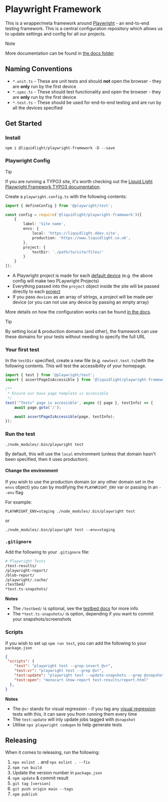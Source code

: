 # Playwright Framework

This is a wrapper/meta framework around [Playwright](https://playwright.dev/) - an end-to-end testing framework. This is a central configuration repository which allows us to update settings and config for all our projects.

> [!NOTE]
> More documentation can be found in [the docs folder](./docs/)

## Naming Conventions

- `*.unit.ts` - These are unit tests and should **not** open the browser - they are **only** run by the first device
- `*.spec.ts` - These should test functionality and open the browser - they are **only** run by the first device
- `*.test.ts` - These should be used for end-to-end testing and are run by all the devices specified

## Get Started

### Install

```
npm i @liquidlight/playwright-framework -D --save
```

### Playwright Config

> [!TIP]
> If you are running a TYPO3 site, it's worth checking out the [Liquid Light Playwright Framework TYPO3 documentation](./docs/5-typo3.md).

Create a `playwright.config.ts` with the following contents:

```typescript
import { defineConfig } from '@playwright/test';

const config = require('@liquidlight/playwright-framework')([
    {
        label: 'Site name',
        envs: {
            local: 'https://liquidlight.ddev.site',
            production: 'https://www.liquidlight.co.uk',
        },
        project: {
            testDir: './path/to/site/files/'
        }
    }
]);
```

- A Playwright project is made for each [default device](https://github.com/liquidlight/playwright-framework/blob/main/docs/2-configuration.md#default-devices) (e.g. the above config will make two PLaywright Projects)
- Everything passed into the `project` object inside the site will be passed directly to each [project](https://playwright.dev/docs/test-projects)
- If you pass `devices` as an array of strings, a project will be made per device (or you can not use any device by passing an empty array)

More details on how the configuration works can be found [in the docs](./docs/2-configuration.md).

> [!TIP]
> By setting local & production domains (and other), the framework can use these domains for your tests without needing to specify the full URL

### Your first test

In the `testDir` specified, create a new file (e.g. `newtest.test.ts`)with the following contents. This will test the accessibility of your homepage.

```typescript
import { test } from '@playwright/test';
import { assertPageIsAccessible } from '@liquidlight/playwright-framework/tests';

/**
 * Ensure our base page template is accessible
 */
test('"Tests" page is accessible', async ({ page }, testInfo) => {
    await page.goto('/');

    await assertPageIsAccessible(page, testInfo);
});
```

### Run the test

```
./node_modules/.bin/playwright test
```

By default, this will use the `local` environment (unless that domain hasn't been specified, then it uses production).

#### Change the environment

If you wish to use the production domain (or any other domain set in the `envs` object) you can by modifying the `PLAYWRIGHT_ENV` var or passing in an `--env` flag

For example:

```
PLAYWRIGHT_ENV=staging ./node_modules/.bin/playwright test
```

or

```
./node_modules/.bin/playwright test --env=staging
```

### `.gitignore`

Add the following to your `.gitignore` file:

```bash
# Playwright Tests
/test-results/
/playwright-report/
/blob-report/
/playwright/.cache/
/testbed/
*test.ts-snapshots/
```

**Notes**

- The `/testbed/` is optional, see the [testbed docs](./docs/testbed) for more info
- The `*test.ts-snapshots/` is option, depending if you want to commit your snapshots/screenshots


### Scripts

If you wish to set up `npm run test`, you can add the following to your `package.json`

```json
{
 "scripts": {
    "test": "playwright test --grep-invert @vr",
    "test:vr": "playwright test --grep @vr",
    "test:update": "playwright test --update-snapshots --grep @snapshot",
    "test:open": "monocart show-report test-results/report.html"
  },
}
```

**Notes**

- The `@vr` stands for visual regression - if you tag any [visual regression](https://github.com/liquidlight/playwright-framework/blob/main/docs/99-example-tests.md#visual-regression-test) tests with this, it can save you from running them every time
- The `test:update` will inly update jobs tagged with `@snapshot`
- Utilise `npx playwright codegen` to help generate tests

## Releasing

When it comes to releasing, run the following:

1. `npx eslint .` and `npx eslint . --fix`
2. `npm run build`
3. Update the version number in `package.json`
4. `npm update` & commit result
5. `git tag [version]`
6. `git push origin main --tags`
7. `npm publish`
